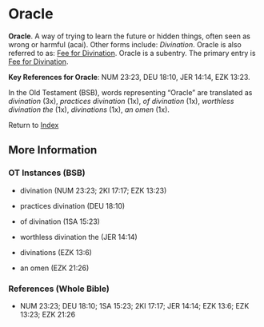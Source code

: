 # Oracle
**Oracle**. 
A way of trying to learn the future or hidden things, often seen as wrong or harmful (acai). 
Other forms include: 
*Divination*. 
Oracle is also referred to as: 
[Fee for Divination](FeeForDivination.md). 
Oracle is a subentry. The primary entry is 
[Fee for Divination](FeeForDivination.md). 


**Key References for Oracle**: 
NUM 23:23, DEU 18:10, JER 14:14, EZK 13:23. 


In the Old Testament (BSB), words representing “Oracle” are translated as 
*divination* (3x), *practices divination* (1x), *of divination* (1x), *worthless divination the* (1x), *divinations* (1x), *an omen* (1x). 




Return to [Index](00-Index.md)

## More Information

### OT Instances (BSB)

* divination (NUM 23:23; 2KI 17:17; EZK 13:23)

* practices divination (DEU 18:10)

* of divination (1SA 15:23)

* worthless divination the (JER 14:14)

* divinations (EZK 13:6)

* an omen (EZK 21:26)



### References (Whole Bible)

* NUM 23:23; DEU 18:10; 1SA 15:23; 2KI 17:17; JER 14:14; EZK 13:6; EZK 13:23; EZK 21:26



